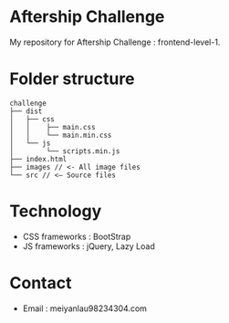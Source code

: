 # Aftership Challenge

My repository for Aftership Challenge : frontend-level-1.

# Folder structure

```
challenge
├── dist 
│ 	├── css
│ 	│	 ├── main.css
│ 	│	 └── main.min.css
│ 	└── js
│ 		 └── scripts.min.js
├── index.html
├── images // <- All image files
└── src // <— Source files
```

# Technology

* CSS frameworks : BootStrap
* JS frameworks : jQuery, Lazy Load 

# Contact

* Email : meiyanlau98234304.com
